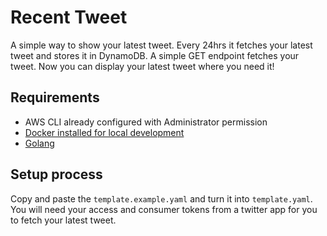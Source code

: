 # Recent Tweet

A simple way to show your latest tweet. Every 24hrs it fetches your latest tweet and stores it in DynamoDB. A simple GET endpoint fetches your tweet. Now you can display your latest tweet where you need it!

## Requirements

- AWS CLI already configured with Administrator permission
- [Docker installed for local development](https://www.docker.com/community-edition)
- [Golang](https://golang.org)

## Setup process

Copy and paste the `template.example.yaml` and turn it into `template.yaml`. You will need your access and consumer tokens from a twitter app for you to fetch your latest tweet.
